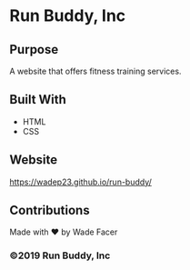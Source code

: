 # Run Buddy, Inc

## Purpose
A website that offers fitness training services.

## Built With
* HTML
* CSS

## Website
https://wadep23.github.io/run-buddy/

## Contributions
Made with ❤️ by Wade Facer

### ©️2019 Run Buddy, Inc
